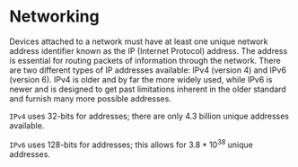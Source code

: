 # Networking

Devices attached to a network must have at least one unique network address identifier known as the IP (Internet Protocol) address. The address is essential for routing packets of information through the network. There are two different types of IP addresses available: IPv4 (version 4) and IPv6 (version 6). IPv4 is older and by far the more widely used, while IPv6 is newer and is designed to get past limitations inherent in the older standard and furnish many more possible addresses.

`IPv4` uses 32-bits for addresses; there are only 4.3 billion unique addresses available.

`IPv6` uses 128-bits for addresses; this allows for $3.8*10^{38}$ unique addresses.
